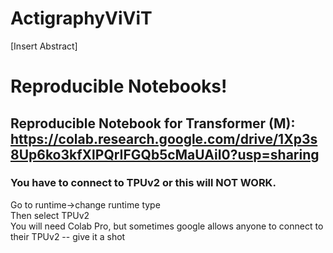 # ActigraphyViViT

[Insert Abstract] 

# Reproducible Notebooks! 


## Reproducible Notebook for Transformer (M): https://colab.research.google.com/drive/1Xp3s8Up6ko3kfXlPQrIFGQb5cMaUAiI0?usp=sharing

### You have to connect to TPUv2 or this will NOT WORK.
Go to runtime->change runtime type <br>
Then select TPUv2 <br>
You will need Colab Pro, but sometimes google allows anyone to connect to their TPUv2 -- give it a shot
